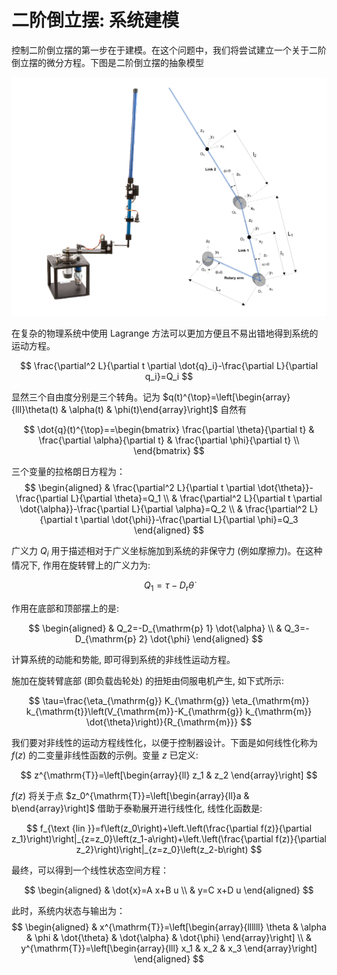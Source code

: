 # 二阶倒立摆: 系统建模

控制二阶倒立摆的第一步在于建模。在这个问题中，我们将尝试建立一个关于二阶倒立摆的微分方程。下图是二阶倒立摆的抽象模型

![图 0](images/%E4%BA%8C%E9%98%B6%E5%80%92%E7%AB%8B%E6%91%86_%E7%B3%BB%E7%BB%9F%E5%BB%BA%E6%A8%A1.png)  

在复杂的物理系统中使用 Lagrange 方法可以更加方便且不易出错地得到系统的运动方程。

$$
\frac{\partial^2 L}{\partial t \partial \dot{q}_i}-\frac{\partial L}{\partial q_i}=Q_i
$$

显然三个自由度分别是三个转角。记为 $q(t)^{\top}=\left[\begin{array}{lll}\theta(t) & \alpha(t) & \phi(t)\end{array}\right]$ 自然有

$$
\dot{q}(t)^{\top}==\begin{bmatrix}
  \frac{\partial \theta}{\partial t} & \frac{\partial \alpha}{\partial t} & \frac{\partial \phi}{\partial t} \\
\end{bmatrix}
$$

三个变量的拉格朗日方程为：
$$
\begin{aligned}
& \frac{\partial^2 L}{\partial t \partial \dot{\theta}}-\frac{\partial L}{\partial \theta}=Q_1 \\
& \frac{\partial^2 L}{\partial t \partial \dot{\alpha}}-\frac{\partial L}{\partial \alpha}=Q_2 \\
& \frac{\partial^2 L}{\partial t \partial \dot{\phi}}-\frac{\partial L}{\partial \phi}=Q_3
\end{aligned}
$$

广义力 $Q_i$ 用于描述相对于广义坐标施加到系统的非保守力 (例如摩擦力)。在这种情况下, 作用在旋转臂上的广义力为:

$$
Q_1=\tau-D_{\mathrm{r}} \dot{\theta}
$$

作用在底部和顶部摆上的是:

$$
\begin{aligned}
& Q_2=-D_{\mathrm{p} 1} \dot{\alpha} \\
& Q_3=-D_{\mathrm{p} 2} \dot{\phi}
\end{aligned}
$$

计算系统的动能和势能, 即可得到系统的非线性运动方程。

施加在旋转臂底部 (即负载齿轮处) 的扭矩由伺服电机产生, 如下式所示:

$$
\tau=\frac{\eta_{\mathrm{g}} K_{\mathrm{g}} \eta_{\mathrm{m}} k_{\mathrm{t}}\left(V_{\mathrm{m}}-K_{\mathrm{g}} k_{\mathrm{m}} \dot{\theta}\right)}{R_{\mathrm{m}}}
$$

我们要对非线性的运动方程线性化，以便于控制器设计。下面是如何线性化称为 $f(z)$ 的二变量非线性函数的示例。变量 $z$ 已定义:

$$
z^{\mathrm{T}}=\left[\begin{array}{ll}
z_1 & z_2
\end{array}\right]
$$

$f(z)$ 将关于点 $z_0^{\mathrm{T}}=\left[\begin{array}{ll}a & b\end{array}\right]$ 借助于泰勒展开进行线性化, 线性化函数是:

$$
f_{\text {lin }}=f\left(z_0\right)+\left.\left(\frac{\partial f(z)}{\partial z_1}\right)\right|_{z=z_0}\left(z_1-a\right)+\left.\left(\frac{\partial f(z)}{\partial z_2}\right)\right|_{z=z_0}\left(z_2-b\right)
$$

最终，可以得到一个线性状态空间方程：

$$
\begin{aligned}
& \dot{x}=A x+B u \\
& y=C x+D u
\end{aligned}
$$

此时，系统内状态与输出为：
$$
\begin{aligned}
& x^{\mathrm{T}}=\left[\begin{array}{llllll}
\theta & \alpha & \phi & \dot{\theta} & \dot{\alpha} & \dot{\phi}
\end{array}\right] \\
& y^{\mathrm{T}}=\left[\begin{array}{lll}
x_1 & x_2 & x_3
\end{array}\right]
\end{aligned}
$$
